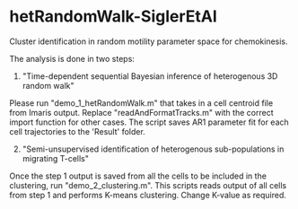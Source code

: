 # hetRandomWalk-SiglerEtAl
Cluster identification in random motility parameter space for chemokinesis. 

The analysis is done in two steps:

1) "Time-dependent sequential Bayesian inference of heterogenous 3D random walk" 

Please run "demo_1_hetRandomWalk.m" that takes in a cell centroid file from Imaris output. Replace "readAndFormatTracks.m" with the correct import function for other cases. The script saves AR1 parameter fit for each cell trajectories to the 'Result' folder.

2) "Semi-unsupervised identification of heterogenous sub-populations in migrating T-cells"

Once the step 1 output is saved from all the cells to be included in the clustering, run "demo_2_clustering.m". This scripts reads output of all cells from step 1 and performs K-means clustering. Change K-value as required. 